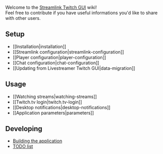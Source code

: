 Welcome to the [Streamlink Twitch GUI](https://github.com/streamlink/streamlink-twitch-gui) wiki!  
Feel free to contribute if you have useful informations you'd like to share with other users.


## Setup

- [[Installation|installation]]
- [[Streamlink configuration|streamlink-configuration]]
- [[Player configuration|player-configuration]]
- [[Chat configuration|chat-configuration]]
- [[Updating from Livestreamer Twitch GUI|data-migration]]


## Usage

- [[Watching streams|watching-streams]]
- [[Twitch.tv login|twitch.tv-login]]
- [[Desktop notifications|desktop-notifications]]
- [[Application parameters|parameters]]


## Developing

- [Building the application](https://github.com/streamlink/streamlink-twitch-gui/blob/master/CONTRIBUTING.md#developing-and-building)
- [TODO list](https://github.com/streamlink/streamlink-twitch-gui/blob/master/TODO.md)
